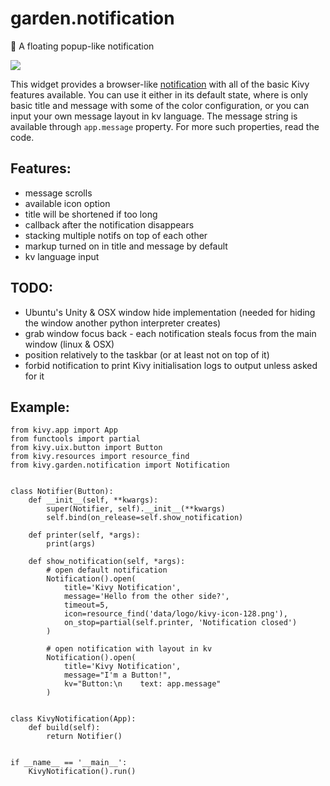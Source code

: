 # garden.notification
:name_badge: A floating popup-like notification

<img src="https://raw.githubusercontent.com/kivy-garden/garden.notification/master/screenshot.png"></img>

This widget provides a browser-like
<a href="https://developer.mozilla.org/en-US/docs/Web/API/notification">
notification</a> with all of the basic Kivy features available. You can use it
either in its default state, where is only basic title and message with some of
the color configuration, or you can input your own message layout in kv
language. The message string is available through ``app.message`` property.
For more such properties, read the code.

## Features:

- message scrolls
- available icon option
- title will be shortened if too long
- callback after the notification disappears
- stacking multiple notifs on top of each other
- markup turned on in title and message by default
- kv language input

## TODO:

- Ubuntu's Unity & OSX window hide implementation
  (needed for hiding the window another python interpreter creates)
- grab window focus back - each notification steals focus from the main window
  (linux & OSX)
- position relatively to the taskbar (or at least not on top of it)
- forbid notification to print Kivy initialisation logs to output
  unless asked for it

## Example:

```
from kivy.app import App
from functools import partial
from kivy.uix.button import Button
from kivy.resources import resource_find
from kivy.garden.notification import Notification


class Notifier(Button):
    def __init__(self, **kwargs):
        super(Notifier, self).__init__(**kwargs)
        self.bind(on_release=self.show_notification)

    def printer(self, *args):
        print(args)

    def show_notification(self, *args):
        # open default notification
        Notification().open(
            title='Kivy Notification',
            message='Hello from the other side?',
            timeout=5,
            icon=resource_find('data/logo/kivy-icon-128.png'),
            on_stop=partial(self.printer, 'Notification closed')
        )

        # open notification with layout in kv
        Notification().open(
            title='Kivy Notification',
            message="I'm a Button!",
            kv="Button:\n    text: app.message"
        )


class KivyNotification(App):
    def build(self):
        return Notifier()


if __name__ == '__main__':
    KivyNotification().run()
```
